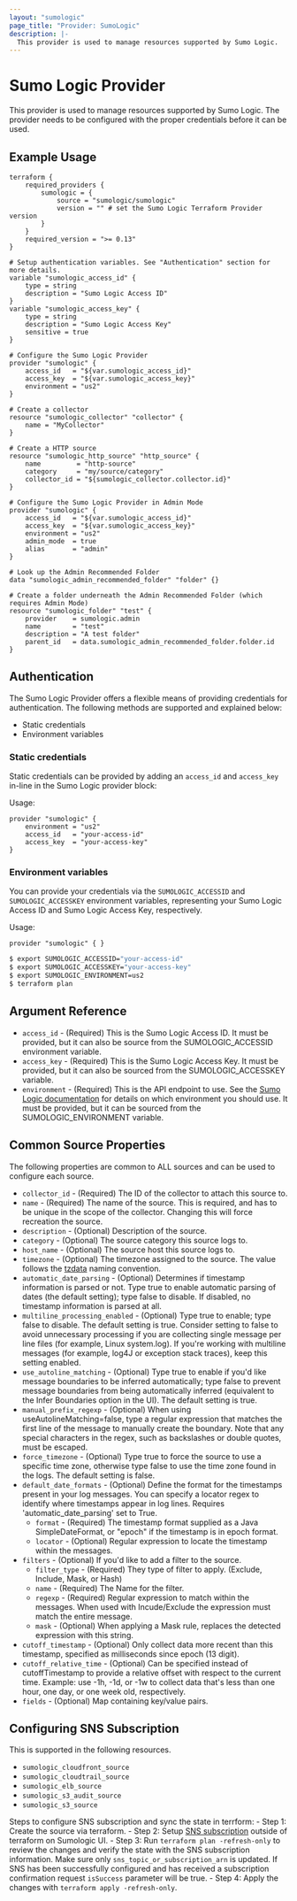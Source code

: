 ```yaml
---
layout: "sumologic"
page_title: "Provider: SumoLogic"
description: |-
  This provider is used to manage resources supported by Sumo Logic.
---
```


# Sumo Logic Provider
This provider is used to manage resources supported by Sumo Logic. The provider needs to be configured with the proper credentials before it can be used.

## Example Usage
```hcl
terraform {
    required_providers {
        sumologic = {
            source = "sumologic/sumologic"
            version = "" # set the Sumo Logic Terraform Provider version
        }
    }
    required_version = ">= 0.13"
}

# Setup authentication variables. See "Authentication" section for more details.
variable "sumologic_access_id" {
    type = string
    description = "Sumo Logic Access ID"
}
variable "sumologic_access_key" {
    type = string
    description = "Sumo Logic Access Key"
    sensitive = true
}

# Configure the Sumo Logic Provider
provider "sumologic" {
    access_id   = "${var.sumologic_access_id}"
    access_key  = "${var.sumologic_access_key}"
    environment = "us2"
}

# Create a collector
resource "sumologic_collector" "collector" {
    name = "MyCollector"
}

# Create a HTTP source
resource "sumologic_http_source" "http_source" {
    name         = "http-source"
    category     = "my/source/category"
    collector_id = "${sumologic_collector.collector.id}"
}

# Configure the Sumo Logic Provider in Admin Mode
provider "sumologic" {
    access_id   = "${var.sumologic_access_id}"
    access_key  = "${var.sumologic_access_key}"
    environment = "us2"
    admin_mode  = true
    alias       = "admin"
}

# Look up the Admin Recommended Folder
data "sumologic_admin_recommended_folder" "folder" {}

# Create a folder underneath the Admin Recommended Folder (which requires Admin Mode)
resource "sumologic_folder" "test" {
    provider    = sumologic.admin
    name        = "test"
    description = "A test folder"
    parent_id   = data.sumologic_admin_recommended_folder.folder.id
}
```

## Authentication
The Sumo Logic Provider offers a flexible means of providing credentials for authentication. The following methods are supported and explained below:

 - Static credentials
 - Environment variables

### Static credentials
Static credentials can be provided by adding an `access_id` and `access_key` in-line in the Sumo Logic provider block:

Usage:
```hcl
provider "sumologic" {
    environment = "us2"
    access_id   = "your-access-id"
    access_key  = "your-access-key"
}
```

### Environment variables
You can provide your credentials via the `SUMOLOGIC_ACCESSID` and `SUMOLOGIC_ACCESSKEY` environment variables, representing your Sumo Logic Access ID and Sumo Logic Access Key, respectively.

Usage:
```hcl
provider "sumologic" { }
```

```bash
$ export SUMOLOGIC_ACCESSID="your-access-id"
$ export SUMOLOGIC_ACCESSKEY="your-access-key"
$ export SUMOLOGIC_ENVIRONMENT=us2
$ terraform plan
```

## Argument Reference
- `access_id` - (Required) This is the Sumo Logic Access ID. It must be provided, but it can also be source from the SUMOLOGIC_ACCESSID environment variable.
- `access_key` - (Required) This is the Sumo Logic Access Key. It must be provided, but it can also be sourced from the SUMOLOGIC_ACCESSKEY variable.
- `environment` - (Required) This is the API endpoint to use. See the [Sumo Logic documentation](https://help.sumologic.com/APIs/General_API_Information/Sumo_Logic_Endpoints_and_Firewall_Security) for details on which environment you should use. It must be provided, but it can be sourced from the SUMOLOGIC_ENVIRONMENT variable.

## Common Source Properties

The following properties are common to ALL sources and can be used to configure each source.

- `collector_id` - (Required) The ID of the collector to attach this source to.
- `name` - (Required) The name of the source. This is required, and has to be unique in the scope of the collector. Changing this will force recreation the source.
- `description` - (Optional) Description of the source.
- `category` - (Optional) The source category this source logs to.
- `host_name` - (Optional) The source host this source logs to.
- `timezone` - (Optional) The timezone assigned to the source. The value follows the [tzdata][2] naming convention.
- `automatic_date_parsing` - (Optional) Determines if timestamp information is parsed or not. Type true to enable automatic parsing of dates (the default setting); type false to disable. If disabled, no timestamp information is parsed at all.
- `multiline_processing_enabled` - (Optional) Type true to enable; type false to disable. The default setting is true. Consider setting to false to avoid unnecessary processing if you are collecting single message per line files (for example, Linux system.log). If you're working with multiline messages (for example, log4J or exception stack traces), keep this setting enabled.
- `use_autoline_matching` - (Optional) Type true to enable if you'd like message boundaries to be inferred automatically; type false to prevent message boundaries from being automatically inferred (equivalent to the Infer Boundaries option in the UI). The default setting is true.
- `manual_prefix_regexp` - (Optional) When using useAutolineMatching=false, type a regular expression that matches the first line of the message to manually create the boundary. Note that any special characters in the regex, such as backslashes or double quotes, must be escaped.
- `force_timezone` - (Optional) Type true to force the source to use a specific time zone, otherwise type false to use the time zone found in the logs. The default setting is false.
- `default_date_formats` - (Optional) Define the format for the timestamps present in your log messages. You can specify a locator regex to identify where timestamps appear in log lines. Requires 'automatic_date_parsing' set to True. 
  + `format` - (Required) The timestamp format supplied as a Java SimpleDateFormat, or "epoch" if the timestamp is in epoch format.
  + `locator` - (Optional) Regular expression to locate the timestamp within the messages.  
- `filters` - (Optional) If you'd like to add a filter to the source.
  + `filter_type` - (Required) They type of filter to apply. (Exclude, Include, Mask, or Hash)
  + `name` - (Required) The Name for the filter. 
  + `regexp` - (Required) Regular expression to match within the messages. When used with Incude/Exclude the expression must match the entire message. 
  + `mask` - (Optional) When applying a Mask rule, replaces the detected expression with this string.  
- `cutoff_timestamp` - (Optional) Only collect data more recent than this timestamp, specified as milliseconds since epoch (13 digit). 
- `cutoff_relative_time` - (Optional) Can be specified instead of cutoffTimestamp to provide a relative offset with respect to the current time. Example: use -1h, -1d, or -1w to collect data that's less than one hour, one day, or one week old, respectively.
- `fields` - (Optional) Map containing key/value pairs.

## Configuring SNS Subscription
This is supported in the following resources.
 - `sumologic_cloudfront_source`
 - `sumologic_cloudtrail_source`
 - `sumologic_elb_source`
 - `sumologic_s3_audit_source`
 - `sumologic_s3_source`

Steps to configure SNS subscription and sync the state in terrform:
     - Step 1: Create the source via terraform.
     - Step 2: Setup [SNS subscription][3] outside of terraform on Sumologic UI.
     - Step 3: Run `terraform plan -refresh-only` to review the changes and verify the state with the SNS subscription information. Make sure only `sns_topic_or_subscription_arn` is updated. If SNS has been successfully configured and has received a subscription confirmation request `isSuccess` parameter will be true.
     - Step 4: Apply the changes with `terraform apply -refresh-only`.

[2]: https://en.wikipedia.org/wiki/Tz_database
[3]: https://help.sumologic.com/03Send-Data/Sources/02Sources-for-Hosted-Collectors/Amazon-Web-Services/AWS_Sources#set-up-sns-in-aws-highly-recommended

